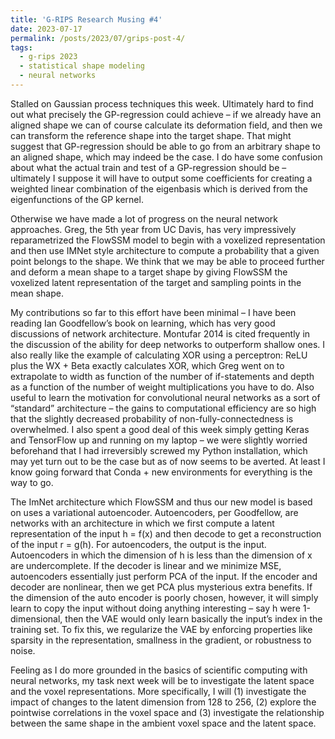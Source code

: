 ```yaml
---
title: 'G-RIPS Research Musing #4'
date: 2023-07-17
permalink: /posts/2023/07/grips-post-4/
tags:
  - g-rips 2023
  - statistical shape modeling
  - neural networks
---
```


Stalled on Gaussian process techniques this week. Ultimately hard to find out what precisely the GP-regression could achieve – if we already have an aligned shape we can of course calculate its deformation field, and then we can transform the reference shape into the target shape. That might suggest that GP-regression should be able to go from an arbitrary shape to an aligned shape, which may indeed be the case. I do have some confusion about what the actual train and test of a GP-regression should be – ultimately I suppose it will have to output some coefficients for creating a weighted linear combination of the eigenbasis which is derived from the eigenfunctions of the GP kernel.

Otherwise we have made a lot of progress on the neural network approaches. Greg, the 5th year from UC Davis, has very impressively reparametrized the FlowSSM model to begin with a voxelized representation and then use IMNet style architecture to compute a probability that a given point belongs to the shape. We think that we may be able to proceed further and deform a mean shape to a target shape by giving FlowSSM the voxelized latent representation of the target and sampling points in the mean shape.

My contributions so far to this effort have been minimal – I have been reading Ian Goodfellow’s book on learning, which has very good discussions of network architecture. Montufar 2014 is cited frequently in the discussion of the ability for deep networks to outperform shallow ones. I also really like the example of calculating XOR using a perceptron: ReLU plus the WX + Beta exactly calculates XOR, which Greg went on to extrapolate to width as function of the number of if-statements and depth as a function of the number of weight multiplications you have to do. Also useful to learn the motivation for convolutional neural networks as a sort of “standard” architecture – the gains to computational efficiency are so high that the slightly decreased probability of non-fully-connectedness is overwhelmed. I also spent a good deal of this week simply getting Keras and TensorFlow up and running on my laptop – we were slightly worried beforehand that I had irreversibly screwed my Python installation, which may yet turn out to be the case but as of now seems to be averted. At least I know going forward that Conda + new environments for everything is the way to go.

The ImNet architecture which FlowSSM and thus our new model is based on uses a variational autoencoder. Autoencoders, per Goodfellow, are networks with an architecture in which we first compute a latent representation of the input h = f(x) and then decode to get a reconstruction of the input r = g(h). For autoencoders, the output is the input. Autoencoders in which the dimension of h is less than the dimension of x are undercomplete. If the decoder is linear and we minimize MSE, autoencoders essentially just perform PCA of the input. If the encoder and decoder are nonlinear, then we get PCA plus mysterious extra benefits. If the dimension of the auto encoder is poorly chosen, however, it will simply learn to copy the input without doing anything interesting – say h were 1-dimensional, then the VAE would only learn basically the input’s index in the training set. To fix this, we regularize the VAE by enforcing properties like sparsity in the representation, smallness in the gradient, or robustness to noise. 

Feeling as I do more grounded in the basics of scientific computing with neural networks, my task next week will be to investigate the latent space and the voxel representations. More specifically, I will (1) investigate the impact of changes to the latent dimension from 128 to 256, (2) explore the pointwise correlations in the voxel space and (3) investigate the relationship between the same shape in the ambient voxel space and the latent space.
